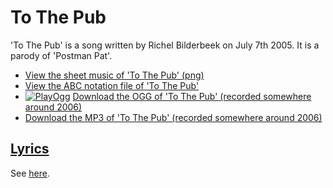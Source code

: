 # To The Pub

'To The Pub' is a song written by Richel Bilderbeek on July 7th 2005.
It is a parody of 'Postman Pat'.

* [View the sheet music of 'To The Pub' (png)](42_to_the_pub.png)
* [View the ABC notation file of 'To The Pub'](42_to_the_pub.abc)
* [![PlayOgg](http://static.fsf.org/playogg/Play_ogg_80x15.png "I support PlayOgg!")](http://playogg.org) [Download the OGG of 'To The Pub' (recorded somewhere around 2006)](http://www.richelbilderbeek.nl/CD05_20ToThePub.ogg)
* [Download the MP3 of 'To The Pub' (recorded somewhere around 2006)](http://www.richelbilderbeek.nl/CD05_20ToThePub.mp3)

## [Lyrics](42_to_the_pub.txt)

See [here](42_to_the_pub.txt).

